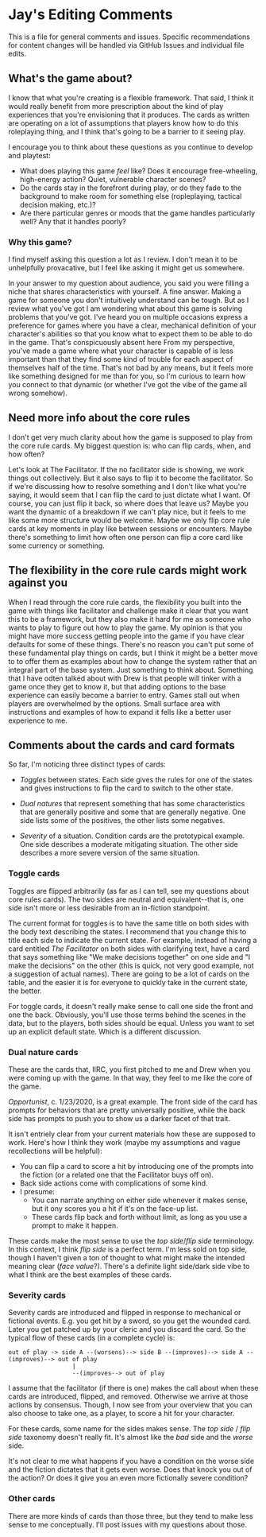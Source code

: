 # Jay's Editing Comments
This is  a file for general comments and issues. Specific recommendations for 
content changes will be handled via GitHub Issues and individual file edits.

## What's the game about?
I know that what you're creating is a flexible framework. That said, I think it
would really benefit from more prescription about the kind of play experiences
that you're envisioning that it produces. The cards as written are operating on
a lot of assumptions that players know how to do this roleplaying thing, and I
think that's going to be a barrier to it seeing play.

I encourage you to think about these questions as you continue to develop and
playtest:

-   What does playing this game _feel_ like? Does it encourage free-wheeling,
    high-energy action? Quiet, vulnerable character scenes?
-   Do the cards stay in the forefront during play, or do they fade to the
    background to make room for something else (ropleplaying, tactical decision
    making, etc.)?
-   Are there particular genres or moods that the game handles particularly well?
    Any that it handles poorly?

### Why this game?
I find myself asking this question a lot as I review. I don't mean it to be
unhelpfully provacative, but I feel like asking it might get us somewhere.

In your answer to my question about audience, you said you were filling a niche
that shares characteristics with yourself. A fine answer. Making a game for
someone you don't intuitively understand can be tough. But as I review what you've
got I am wondering what about this game is solving problems that you've got. I've
heard you on multiple occasions express a preference for games where you have a
clear, mechanical definition of your character's abilities so that you know what
to expect them to be able to do in the game. That's conspicuously absent here
From my perspective, you've made a game where what your character is capable of is
less important than that they find some kind of trouble for each aspect of
themselves half of the time. That's not bad by any means, but it feels more like
something designed for me than for you, so I'm curious to learn how you connect
to that dynamic (or whether I've got the vibe of the game all wrong somehow).

## Need more info about the core rules
I don't get very much clarity about how the game is supposed to play from the
core rule cards. My biggest question is: who can flip cards, when, and how often?

Let's look at The Facilitator. If the no facilitator side is showing, we work
things out collectively. But it also says to flip it to become the facilitator.
So if we're discussing how to resolve something and I don't like what you're
saying, it would seem that I can flip the card to just dictate what I want. Of
course, you can just flip it back, so where does that leave us? Maybe you want
the dynamic of a breakdown if we can't play nice, but it feels to me like some
more structure would be welcome. Maybe we only flip core rule cards at key
moments in play like between sessions or encounters. Maybe there's something to
limit how often one person can flip a core card like some currency or something.

## The flexibility in the core rule cards might work against you
When I read through the core rule cards, the flexibility you built into the game
with things like facilitator and challenge make it clear that you want this to
be a framework, but they also make it hard for me as someone who wants to play to
figure out how to play the game. My opinion is that you might have more success
getting people into the game if you have clear defaults for some of these things.
There's no reason you can't put some of these fundamental play things on cards,
but I think it might be a better move to to offer them as examples about how to
change the system rather that an integral part of the base system. Just something
to think about. Something that I have odten talked about with Drew is that people
will tinker with a game once they get to know it, but that adding options to the
base experience can easily become a barrier to entry. Games stall out when players
are overwhelmed by the options. Small surface area with instructions and examples
of how to expand it fells like a better user experience to me.

## Comments about the cards and card formats
So far, I'm noticing three distinct types of cards:

-   _Toggles_ between states. Each side gives the rules for one of the states and 
    gives instructions to flip the card to switch to the other state.
    
-   _Dual natures_ that represent something that has some characteristics that are
    generally positive and some that are generally negative. One side lists some
    of the positives, the other lists some negatives.
    
-   _Severity_ of a situation. Condition cards are the prototypical example. One
    side describes a moderate mitigating situation. The other side describes a
    more severe version of the same situation.
    
### Toggle cards
Toggles are flipped arbitrarily (as far as I can tell, see my questions about
core rules cards). The two sides are neutral and equivalent--that is, one side
isn't more or less desirable from an in-fiction standpoint.

The current format for toggles is to have the same title on both sides with the
body text describing the states. I recommend that you change this to title each
side to indicate the current state. For example, instead of having a card entitled
_The Facilitator_ on both sides with clarifying text, have a card that says
something like "We make decisions together" on one side and "I make the decisions"
on the other (this is quick, not very good example, not a suggestion of actual
names). There are going to be a lot of cards on the table, and the easier it is
for everyone to quickly take in the current state, the better.

For toggle cards, it doesn't really make sense to call one side the front and one
the back. Obviously, you'll use those terms behind the scenes in the data, but to
the players, both sides should be equal. Unless you want to set up an explicit
default state. Which is a different discussion.

### Dual nature cards
These are the cards that, IIRC, you first pitched to me and Drew when you were
coming up with the game. In that way, they feel to me like the core of the game.

_Opportunist_, c. 1/23/2020, is a great example. The front side of the card has
prompts for behaviors that are pretty universally positive, while the back side
has prompts to push you to show us a darker facet of that trait.

It isn't entriely clear from your current materials how these are supposed to
work. Here's how I think they work (maybe my assumptions and vague recollections
will be helpful):

-   You can flip a card to score a hit by introducing one of the prompts into the 
    fiction (or a related one that the Facilitator buys off on).
-   Back side actions come with complications of some kind.
-   I presume:
    -   You can narrate anything on either side whenever it makes sense, but it 
        ony scores you a hit if it's on the face-up list.
    -   These cards flip back and forth without limit, as long as you use a
        prompt to make it happen.
        
These cards make the most sense to use the _top side_/_flip side_ terminology.
In this context, I think _flip side_ is a perfect term. I'm less sold on top side,
though I haven't given a ton of thought to what might make the intended meaning
clear (_face value_?). There's a definite light side/dark side vibe to what I
think are the best examples of these cards.

### Severity cards
Severity cards are introduced and flipped in response to mechanical or
fictional events. E.g. you get hit by a sword, so you get the wounded card.
Later you get patched up by your cleric and you discard the card. So the
typical flow of these cards (in a complete cycle) is: 

```
out of play -> side A --(worsens)--> side B --(improves)--> side A --(improves)--> out of play
                  |
                  --(improves--> out of play
```

I assume that the facilitator (if there is one) makes the call about when
these cards are introduced, flipped, and removed. Otherwise we arrive at those
actions by consensus. Though, I now see from your overview that you can also 
choose to take one, as a player, to score a hit for your character.

For these cards, some name for the sides makes sense. The _top side_ / _flip side_
taxonomy doesn't really fit. It's almost like the _bad_ side and the _worse_ side.

It's not clear to me what happens if you have a condition on the worse side and
the fiction dictates that it gets even worse. Does that knock you out of the action?
Or does it give you an even more fictionally severe condition?

### Other cards
There are more kinds of cards than those three, but they tend to make less sense
to me conceptually. I'll post issues with my questions about those.

<!---
----|----10---|----20---|----30---|----40---|----50---|----60---|----70---|----80
--->
